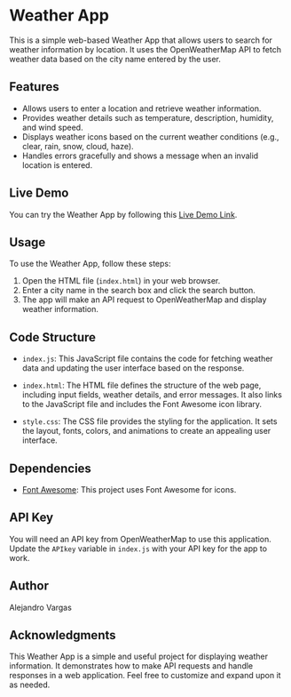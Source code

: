 # Weather App

This is a simple web-based Weather App that allows users to search for weather information by location. It uses the OpenWeatherMap API to fetch weather data based on the city name entered by the user.

## Features

- Allows users to enter a location and retrieve weather information.
- Provides weather details such as temperature, description, humidity, and wind speed.
- Displays weather icons based on the current weather conditions (e.g., clear, rain, snow, cloud, haze).
- Handles errors gracefully and shows a message when an invalid location is entered.

## Live Demo

You can try the Weather App by following this [Live Demo Link](https://alejandrov074.github.io/Clima-app/).

## Usage

To use the Weather App, follow these steps:

1. Open the HTML file (`index.html`) in your web browser.
2. Enter a city name in the search box and click the search button.
3. The app will make an API request to OpenWeatherMap and display weather information.

## Code Structure

- `index.js`: This JavaScript file contains the code for fetching weather data and updating the user interface based on the response.

- `index.html`: The HTML file defines the structure of the web page, including input fields, weather details, and error messages. It also links to the JavaScript file and includes the Font Awesome icon library.

- `style.css`: The CSS file provides the styling for the application. It sets the layout, fonts, colors, and animations to create an appealing user interface.

## Dependencies

- [Font Awesome](https://fontawesome.com/): This project uses Font Awesome for icons.

## API Key

You will need an API key from OpenWeatherMap to use this application. Update the `APIkey` variable in `index.js` with your API key for the app to work.

## Author

Alejandro Vargas

## Acknowledgments

This Weather App is a simple and useful project for displaying weather information. It demonstrates how to make API requests and handle responses in a web application. Feel free to customize and expand upon it as needed.
